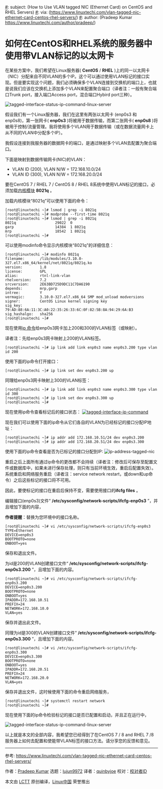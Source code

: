 [#]: collector: (lujun9972)
[#]: translator: (quinbyjoe)
[#]: reviewer: ( )
[#]: publisher: ( )
[#]: url: ( )
[#]: subject: (How to Use VLAN tagged NIC (Ethernet Card) on CentOS and RHEL Servers)
[#]: via: (https://www.linuxtechi.com/vlan-tagged-nic-ethernet-card-centos-rhel-servers/)
[#]: author: (Pradeep Kumar https://www.linuxtechi.com/author/pradeep/)

如何在CentOS和RHEL系统的服务器中使用带VLAN标记的以太网卡
======

在某些方案中，我们希望在Linux服务器( **CentOS** / **RHEL** )上的同一以太网卡（NIC）分配来自不同VLAN的多个IP。这个可以通过使用VLAN标记的接口实现。但是要实现这个问题，我们必须确保多个VLAN连接到交换机的端口上，也就是说我们应该在交换机上添加多个VLAN来配置聚合端口（译者注：一般有聚合端口Trunk port，接入端口Access port，混合端口Hybird port三种）。

![tagged-interface-status-ip-command-linux-server][7]

假设我们有一个Linux服务器，我们在这里有两张以太网卡 (enp0s3 和 enp0s8)，第一张网卡( **enp0s3** )将被用于数据传输，而第二张网卡( **enp0s8** )将被用于控制/流量管理。我将使用多个VLAN用于数据传输（或在数据流量网卡上从不同的VLAN中分配多个IP）。

我假设连接到我服务器的数据网卡的端口，是通过映射多个VLAN去配置为聚合端口。

下面是映射到数据传输网卡(NIC)的VLAN：

  * VLAN ID (200), VLAN N/W = 172.168.10.0/24
  * VLAN ID (300), VLAN N/W = 172.168.20.0/24


要在CentOS 7 / RHEL 7 / CentOS 8 / RHEL 8系统中使用VLAN标记的接口，必须加载[内核模块][1] **8021q** 。

加载内核模块“8021q”可以使用下面的命令：
```
[root@linuxtechi ~]# lsmod | grep -i 8021q
[root@linuxtechi ~]# modprobe --first-time 8021q
[root@linuxtechi ~]# lsmod | grep -i 8021q
8021q                  29022  0
garp                   14384  1 8021q
mrp                    18542  1 8021q
[root@linuxtechi ~]#
```

可以使用modinfo命令显示内核模块“8021q”的详细信息：
```
[root@linuxtechi ~]# modinfo 8021q
filename:       /lib/modules/3.10.0-327.el7.x86_64/kernel/net/8021q/8021q.ko
version:        1.8
license:        GPL
alias:          rtnl-link-vlan
rhelversion:    7.2
srcversion:     2E63BD725D9DC11C7DA6190
depends:        mrp,garp
intree:         Y
vermagic:       3.10.0-327.el7.x86_64 SMP mod_unload modversions
signer:         CentOS Linux kernel signing key
sig_key:        79:AD:88:6A:11:3C:A0:22:35:26:33:6C:0F:82:5B:8A:94:29:6A:B3
sig_hashalgo:   sha256
[root@linuxtechi ~]#
```

现在使用[ip 命令][2]给enp0s3网卡加上200和300的VLAN标签（或映射）。

译者注：先给enp0s3网卡映射上200的VLAN标签。
```
[root@linuxtechi ~]# ip link add link enp0s3 name enp0s3.200 type vlan id 200
```

使用下面的ip命令打开接口：
```
[root@linuxtechi ~]# ip link set dev enp0s3.200 up
```

同理给enp0s3网卡映射上300的VLAN标签：
```
[root@linuxtechi ~]# ip link add link enp0s3 name enp0s3.300 type vlan id 300
[root@linuxtechi ~]# ip link set dev enp0s3.300 up
[root@linuxtechi ~]#
```

现在使用ip命令查看标记后的接口状态：
[![tagged-interface-ip-command][3]][4]

现在我们可以使用下面的ip命令从它们各自的VLAN为已经标记的接口分配IP地址：
```
[root@linuxtechi ~]# ip addr add 172.168.10.51/24 dev enp0s3.200
[root@linuxtechi ~]# ip addr add 172.168.20.51/24 dev enp0s3.300
```

使用下面的ip命令查看是否为已标记的接口分配到IP:
![ip-address-tagged-nic][5]

重启之后上面所有通过ip命令的更改都不会持续（译者注：修改后可保存至配置文件或数据库中，如果未进行保存处理，则只有当前环境生效，重启后配置失效）。系统重启和网络服务重启（译者注：service network restart，或down和up命令）之后这些标记的接口将不可用。

因此，要使标记的接口在重启后保持不变，需要使用接口的**ifcfg files** 。

编辑接口(enp0s3)文件“ **/etc/sysconfig/network-scripts/ifcfg-enp0s3** ”，并且增加下面的内容，

**作者提醒**：替换为您环境中的接口名称。

```
[root@linuxtechi ~]# vi /etc/sysconfig/network-scripts/ifcfg-enp0s3
TYPE=Ethernet
DEVICE=enp0s3
BOOTPROTO=none
ONBOOT=yes
```

保存和退出文件。


为id是200的VLAN创建接口文件“ **/etc/sysconfig/network-scripts/ifcfg-enp0s3.200** ”，且增加下面的内容。

```
[root@linuxtechi ~]# vi /etc/sysconfig/network-scripts/ifcfg-enp0s3.200
DEVICE=enp0s3.200
BOOTPROTO=none
ONBOOT=yes
IPADDR=172.168.10.51
PREFIX=24
NETWORK=172.168.10.0
VLAN=yes
```

保存并退出此文件。

同理为id是300的VLAN创建接口文件“ **/etc/sysconfig/network-scripts/ifcfg-enp0s3.300** ”，且增加下面的内容。

```
[root@linuxtechi ~]# vi /etc/sysconfig/network-scripts/ifcfg-enp0s3.300
DEVICE=enp0s3.300
BOOTPROTO=none
ONBOOT=yes
IPADDR=172.168.20.51
PREFIX=24
NETWORK=172.168.20.0
VLAN=yes
```

保存并退出文件，这时候使用下面的命令重启网络服务，

```
[root@linuxtechi ~]# systemctl restart network
[root@linuxtechi ~]#
```

现在使用下面的ip命令检验标记的接口是否已配置和启动，并且正在运行中，

![tagged-interface-status-ip-command-linux-server][6]

以上就是本文的全部内容，我希望您已经得到了在CentOS 7 / 8 and RHEL 7 /8 服务器上如何去配置和使能带VLAN标签的接口方法。请分享您的反馈和意见。

--------------------------------------------------------------------------------

参考: https://www.linuxtechi.com/vlan-tagged-nic-ethernet-card-centos-rhel-servers/

作者：[Pradeep Kumar][a]
选题：[lujun9972][b]
译者：[quinbyjoe](https://github.com/quinbyjoe)
校对：[校对者ID](https://github.com/校对者ID)

本文由 [LCTT](https://github.com/LCTT/TranslateProject) 原创编译，[Linux中国](https://linux.cn/) 荣誉推出

[a]: https://www.linuxtechi.com/author/pradeep/
[b]: https://github.com/lujun9972
[1]: https://www.linuxtechi.com/how-to-manage-kernel-modules-in-linux/
[2]: https://www.linuxtechi.com/ip-command-examples-for-linux-users/
[3]: https://www.linuxtechi.com/wp-content/uploads/2019/06/tagged-interface-ip-command-1024x444.jpg
[4]: https://www.linuxtechi.com/wp-content/uploads/2019/06/tagged-interface-ip-command.jpg
[5]: https://www.linuxtechi.com/wp-content/uploads/2019/06/ip-address-tagged-nic-1024x343.jpg
[6]: https://www.linuxtechi.com/wp-content/uploads/2019/06/tagged-interface-status-ip-command-linux-server-1024x656.jpg
[7]: https://www.linuxtechi.com/wp-content/uploads/2019/06/VLAN-Tagged-NIC-Linux-Server.jpg